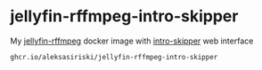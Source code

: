 # jellyfin-rffmpeg-intro-skipper
My [jellyfin-rffmpeg](https://github.com/aleksasiriski/jellyfin-rffmpeg) docker image with [intro-skipper](https://github.com/ConfusedPolarBear/intro-skipper) web interface 

```
ghcr.io/aleksasiriski/jellyfin-rffmpeg-intro-skipper
```
